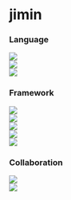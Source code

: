 # jimin  

### Language
<img src="https://img.shields.io/badge/JAVA-007396?style=for-the-badge&logo=Java&logoColor=white"><br>
<img src="https://img.shields.io/badge/javascript-F7DF1E?style=for-the-badge&logo=javascript&logoColor=white"><br>
<img src="https://img.shields.io/badge/python-000000?style=for-the-badge&logo=python&logoColor=white">

### Framework
<img src="https://img.shields.io/badge/spring-6DB33F?style=for-the-badge&logo=springboot&logoColor=white"><br>
<img src="https://img.shields.io/badge/vue-4FC08D?style=for-the-badge&logo=Vue.js&logoColor=white"><br>
<img src="https://img.shields.io/badge/MySQL-4479A1?style=for-the-badge&logo=MySQL&logoColor=white"><br>
<img src="https://img.shields.io/badge/jupyter-F37626?style=for-the-badge&logo=jupyter&logoColor=white"><br>
<img src="https://img.shields.io/badge/pytorch-EE4C2C?style=for-the-badge&logo=pytorch&logoColor=white">

### Collaboration
<img src="https://img.shields.io/badge/gitlab-FC6D26?style=for-the-badge&logo=gitlab&logoColor=white"><br>
<img src="https://img.shields.io/badge/notion-000000?style=for-the-badge&logo=notion&logoColor=white"><br>
